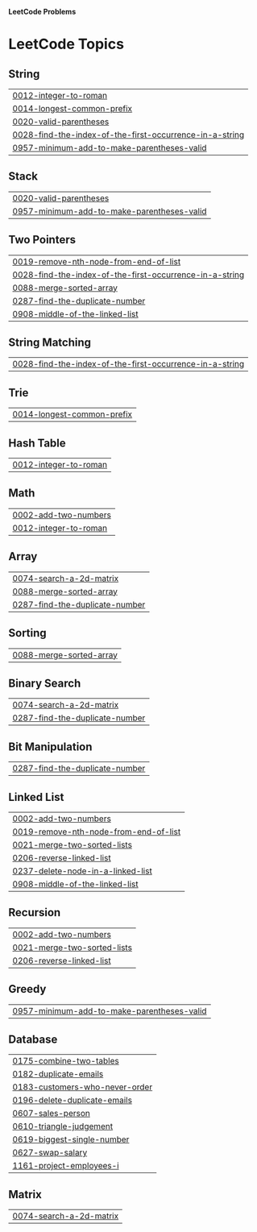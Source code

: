 **LeetCode Problems**


<!---LeetCode Topics Start-->
# LeetCode Topics
## String
|  |
| ------- |
| [0012-integer-to-roman](https://github.com/ishitatalwar/LeetCode/tree/master/0012-integer-to-roman) |
| [0014-longest-common-prefix](https://github.com/ishitatalwar/LeetCode/tree/master/0014-longest-common-prefix) |
| [0020-valid-parentheses](https://github.com/ishitatalwar/LeetCode/tree/master/0020-valid-parentheses) |
| [0028-find-the-index-of-the-first-occurrence-in-a-string](https://github.com/ishitatalwar/LeetCode/tree/master/0028-find-the-index-of-the-first-occurrence-in-a-string) |
| [0957-minimum-add-to-make-parentheses-valid](https://github.com/ishitatalwar/LeetCode/tree/master/0957-minimum-add-to-make-parentheses-valid) |
## Stack
|  |
| ------- |
| [0020-valid-parentheses](https://github.com/ishitatalwar/LeetCode/tree/master/0020-valid-parentheses) |
| [0957-minimum-add-to-make-parentheses-valid](https://github.com/ishitatalwar/LeetCode/tree/master/0957-minimum-add-to-make-parentheses-valid) |
## Two Pointers
|  |
| ------- |
| [0019-remove-nth-node-from-end-of-list](https://github.com/ishitatalwar/LeetCode/tree/master/0019-remove-nth-node-from-end-of-list) |
| [0028-find-the-index-of-the-first-occurrence-in-a-string](https://github.com/ishitatalwar/LeetCode/tree/master/0028-find-the-index-of-the-first-occurrence-in-a-string) |
| [0088-merge-sorted-array](https://github.com/ishitatalwar/LeetCode/tree/master/0088-merge-sorted-array) |
| [0287-find-the-duplicate-number](https://github.com/ishitatalwar/LeetCode/tree/master/0287-find-the-duplicate-number) |
| [0908-middle-of-the-linked-list](https://github.com/ishitatalwar/LeetCode/tree/master/0908-middle-of-the-linked-list) |
## String Matching
|  |
| ------- |
| [0028-find-the-index-of-the-first-occurrence-in-a-string](https://github.com/ishitatalwar/LeetCode/tree/master/0028-find-the-index-of-the-first-occurrence-in-a-string) |
## Trie
|  |
| ------- |
| [0014-longest-common-prefix](https://github.com/ishitatalwar/LeetCode/tree/master/0014-longest-common-prefix) |
## Hash Table
|  |
| ------- |
| [0012-integer-to-roman](https://github.com/ishitatalwar/LeetCode/tree/master/0012-integer-to-roman) |
## Math
|  |
| ------- |
| [0002-add-two-numbers](https://github.com/ishitatalwar/LeetCode/tree/master/0002-add-two-numbers) |
| [0012-integer-to-roman](https://github.com/ishitatalwar/LeetCode/tree/master/0012-integer-to-roman) |
## Array
|  |
| ------- |
| [0074-search-a-2d-matrix](https://github.com/ishitatalwar/LeetCode/tree/master/0074-search-a-2d-matrix) |
| [0088-merge-sorted-array](https://github.com/ishitatalwar/LeetCode/tree/master/0088-merge-sorted-array) |
| [0287-find-the-duplicate-number](https://github.com/ishitatalwar/LeetCode/tree/master/0287-find-the-duplicate-number) |
## Sorting
|  |
| ------- |
| [0088-merge-sorted-array](https://github.com/ishitatalwar/LeetCode/tree/master/0088-merge-sorted-array) |
## Binary Search
|  |
| ------- |
| [0074-search-a-2d-matrix](https://github.com/ishitatalwar/LeetCode/tree/master/0074-search-a-2d-matrix) |
| [0287-find-the-duplicate-number](https://github.com/ishitatalwar/LeetCode/tree/master/0287-find-the-duplicate-number) |
## Bit Manipulation
|  |
| ------- |
| [0287-find-the-duplicate-number](https://github.com/ishitatalwar/LeetCode/tree/master/0287-find-the-duplicate-number) |
## Linked List
|  |
| ------- |
| [0002-add-two-numbers](https://github.com/ishitatalwar/LeetCode/tree/master/0002-add-two-numbers) |
| [0019-remove-nth-node-from-end-of-list](https://github.com/ishitatalwar/LeetCode/tree/master/0019-remove-nth-node-from-end-of-list) |
| [0021-merge-two-sorted-lists](https://github.com/ishitatalwar/LeetCode/tree/master/0021-merge-two-sorted-lists) |
| [0206-reverse-linked-list](https://github.com/ishitatalwar/LeetCode/tree/master/0206-reverse-linked-list) |
| [0237-delete-node-in-a-linked-list](https://github.com/ishitatalwar/LeetCode/tree/master/0237-delete-node-in-a-linked-list) |
| [0908-middle-of-the-linked-list](https://github.com/ishitatalwar/LeetCode/tree/master/0908-middle-of-the-linked-list) |
## Recursion
|  |
| ------- |
| [0002-add-two-numbers](https://github.com/ishitatalwar/LeetCode/tree/master/0002-add-two-numbers) |
| [0021-merge-two-sorted-lists](https://github.com/ishitatalwar/LeetCode/tree/master/0021-merge-two-sorted-lists) |
| [0206-reverse-linked-list](https://github.com/ishitatalwar/LeetCode/tree/master/0206-reverse-linked-list) |
## Greedy
|  |
| ------- |
| [0957-minimum-add-to-make-parentheses-valid](https://github.com/ishitatalwar/LeetCode/tree/master/0957-minimum-add-to-make-parentheses-valid) |
## Database
|  |
| ------- |
| [0175-combine-two-tables](https://github.com/ishitatalwar/LeetCode/tree/master/0175-combine-two-tables) |
| [0182-duplicate-emails](https://github.com/ishitatalwar/LeetCode/tree/master/0182-duplicate-emails) |
| [0183-customers-who-never-order](https://github.com/ishitatalwar/LeetCode/tree/master/0183-customers-who-never-order) |
| [0196-delete-duplicate-emails](https://github.com/ishitatalwar/LeetCode/tree/master/0196-delete-duplicate-emails) |
| [0607-sales-person](https://github.com/ishitatalwar/LeetCode/tree/master/0607-sales-person) |
| [0610-triangle-judgement](https://github.com/ishitatalwar/LeetCode/tree/master/0610-triangle-judgement) |
| [0619-biggest-single-number](https://github.com/ishitatalwar/LeetCode/tree/master/0619-biggest-single-number) |
| [0627-swap-salary](https://github.com/ishitatalwar/LeetCode/tree/master/0627-swap-salary) |
| [1161-project-employees-i](https://github.com/ishitatalwar/LeetCode/tree/master/1161-project-employees-i) |
## Matrix
|  |
| ------- |
| [0074-search-a-2d-matrix](https://github.com/ishitatalwar/LeetCode/tree/master/0074-search-a-2d-matrix) |
<!---LeetCode Topics End-->